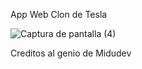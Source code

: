 App Web Clon de Tesla

![Captura de pantalla (4)](https://github.com/JeroDominik/Tesla-Clon_Astro/assets/85588795/fa0c5247-bd7c-413a-8115-dbc6ff872bb1)


Creditos al genio de Midudev
